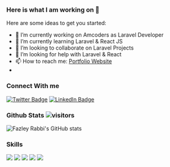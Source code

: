 ### Here is what I am working on 👋

Here are some ideas to get you started:

- 🔭 I’m currently working on Amcoders as Laravel Developer
- 🌱 I’m currently learning Laravel & React JS
- 👯 I’m looking to collaborate on Laravel Projects
- 🤔 I’m looking for help with Laravel & React
- 📫 How to reach me: [Portfolio Website](https://fazleyrabbi.me)
- 
### Connect With me
[![Twitter Badge](https://img.shields.io/badge/Twitter-Profile-informational?style=flat-square&logo=twitter&logoColor=white&color=1CA2F1)](https://twitter.com/fazley__rabby)
[![LinkedIn Badge](https://img.shields.io/badge/LinkedIn-Profile-informational?style=flat-square&logo=linkedin&logoColor=white&color=0D76A8)](https://www.linkedin.com/in/fazley-rabby/)



### Github Stats  ![visitors](https://visitor-badge.glitch.me/badge?page_id=${fazleyrabby}.${https://github.com/fazleyrabby/fazleyrabby})

![Fazley Rabbi's GitHub stats](https://github-readme-stats.vercel.app/api?username=fazleyrabby&show_icons=true&count_private=true)


### Skills 
[](https://img.shields.io/badge/CSS-informational?style=flat&logo=css3&logoColor=white&color=violet)
![](https://img.shields.io/badge/HTML-informational?style=flat&logo=html&logoColor=white&color=violet)
![](https://img.shields.io/badge/Sass-informational?style=flat&logo=Sass&logoColor=white&color=violet)
![](https://img.shields.io/badge/PHP-informational?style=flat&logo=php&logoColor=white&color=violet)
![](https://img.shields.io/badge/Mysql-informational?style=flat&logo=mysql&logoColor=white&color=violet)
![](https://img.shields.io/badge/Laravel-informational?style=flat&logo=laravel&logoColor=white&color=violet)

<!--START_SECTION:waka-->
<!--END_SECTION:waka-->






